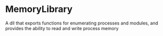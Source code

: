 # MemoryLibrary
 A dll that exports functions for enumerating processes and modules, and provides the ability to read and write process memory
